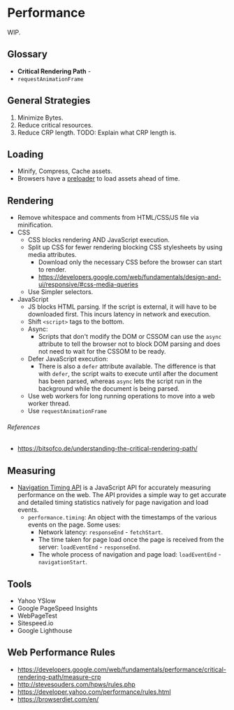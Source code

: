 # Performance

WIP.

## Glossary

* **Critical Rendering Path** -
* `requestAnimationFrame`

## General Strategies

1. Minimize Bytes.
1. Reduce critical resources.
1. Reduce CRP length. TODO: Explain what CRP length is.

## Loading

* Minify, Compress, Cache assets.
* Browsers have a [preloader](https://andydavies.me/blog/2013/10/22/how-the-browser-pre-loader-makes-pages-load-faster/) to load assets ahead of time.

## Rendering

* Remove whitespace and comments from HTML/CSS/JS file via minification.
* CSS
  * CSS blocks rendering AND JavaScript execution.
  * Split up CSS for fewer rendering blocking CSS stylesheets by using media attributes.
    * Download only the necessary CSS before the browser can start to render.
    * https://developers.google.com/web/fundamentals/design-and-ui/responsive/#css-media-queries
  * Use Simpler selectors.
* JavaScript
  * JS blocks HTML parsing. If the script is external, it will have to be downloaded first. This incurs latency in network and execution.
  * Shift `<script>` tags to the bottom.
  * Async:
    * Scripts that don't modify the DOM or CSSOM can use the `async` attribute to tell the browser not to block DOM parsing and does not need to wait for the CSSOM to be ready.
  * Defer JavaScript execution:
    * There is also a `defer` attribute available. The difference is that with `defer`, the script waits to execute until after the document has been parsed, whereas `async` lets the script run in the background while the document is being parsed.
  * Use web workers for long running operations to move into a web worker thread.
  * Use `requestAnimationFrame`

###### References

* https://bitsofco.de/understanding-the-critical-rendering-path/

## Measuring

* [Navigation Timing API](https://developer.mozilla.org/en/docs/Web/API/Navigation_timing_API) is a JavaScript API for accurately measuring performance on the web. The API provides a simple way to get accurate and detailed timing statistics natively for page navigation and load events.
  * `performance.timing`: An object with the timestamps of the various events on the page. Some uses:
    * Network latency: `responseEnd` - `fetchStart`.
    * The time taken for page load once the page is received from the server: `loadEventEnd` - `responseEnd`.
    * The whole process of navigation and page load: `loadEventEnd` - `navigationStart`.

## Tools

* Yahoo YSlow
* Google PageSpeed Insights
* WebPageTest
* Sitespeed.io
* Google Lighthouse

## Web Performance Rules

* https://developers.google.com/web/fundamentals/performance/critical-rendering-path/measure-crp
* http://stevesouders.com/hpws/rules.php
* https://developer.yahoo.com/performance/rules.html
* https://browserdiet.com/en/
